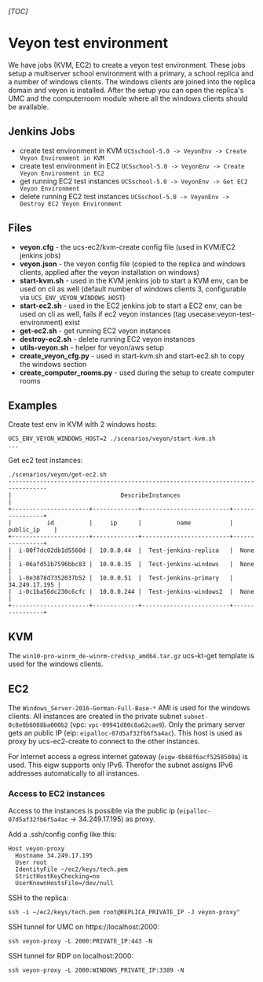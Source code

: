 _[TOC]_

# Veyon test environment

We have jobs (KVM, EC2) to create a veyon test environment. These jobs setup a
multiserver school environment with a primary, a school replica and a number
of windows clients. The windows clients are joined into the replica domain and
veyon is installed. After the setup you can open the replica's UMC and the
computerroom module where all the windows clients should be available.

## Jenkins Jobs

* create test environment in KVM `UCSschool-5.0 -> VeyonEnv -> Create Veyon Environment in KVM`
* create test environment in EC2 `UCSschool-5.0 -> VeyonEnv -> Create Veyon Environment in EC2`
* get running EC2 test instances `UCSschool-5.0 -> VeyonEnv -> Get EC2 Veyon Environment`
* delete running EC2 test instances `UCSschool-5.0 -> VeyonEnv -> Destroy EC2 Veyon Environment`

## Files
* **veyon.cfg** - the ucs-ec2/kvm-create config file (used in KVM/EC2 jenkins jobs)
* **veyon.json** - the veyon config file (copied to the replica and windows clients, applied after the veyon installation on windows)
* **start-kvm.sh** - used in the KVM jenkins job to start a KVM env, can be used on cli as well (default number of windows clients 3, configurable via `UCS_ENV_VEYON_WINDOWS_HOST`)
* **start-ec2.sh** - used in the EC2 jenkins job to start a EC2 env, can be used on cli as well, fails if ec2 veyon instances (tag usecase:veyon-test-environment) exist
* **get-ec2.sh** - get running EC2 veyon instances
* **destroy-ec2.sh** - delete running EC2 veyon instances
* **utils-veyon.sh** - helper for veyon/aws setup
* **create_veyon_cfg.py** - used in start-kvm.sh and start-ec2.sh to copy the windows section
* **create_computer_rooms.py** - used during the setup to create computer rooms

## Examples

Create test env in KVM with 2 windows hosts:
```
UCS_ENV_VEYON_WINDOWS_HOST=2 ./scenarios/veyon/start-kvm.sh
...
```
Get ec2 test instances:
```
./scenarios/veyon/get-ec2.sh
---------------------------------------------------------------------------------
|                               DescribeInstances                               |
+----------------------+-------------+-------------------------+----------------+
|          id          |     ip      |          name           |   public_ip    |
+----------------------+-------------+-------------------------+----------------+
|  i-00f7dc02db1d5560d |  10.0.0.44  |  Test-jenkins-replica   |  None          |
|  i-06afd51b7596bbc83 |  10.0.0.35  |  Test-jenkins-windows   |  None          |
|  i-0e3878d7352037b52 |  10.0.0.51  |  Test-jenkins-primary   |  34.249.17.195 |
|  i-0c1ba56dc230c6cfc |  10.0.0.244 |  Test-jenkins-windows2  |  None          |
+----------------------+-------------+-------------------------+----------------+

```

## KVM

The `win10-pro-winrm_de-winrm-credssp_amd64.tar.gz` ucs-kt-get template is
used for the windows clients.

## EC2

The `Windows_Server-2016-German-Full-Base-*` AMI is used for the windows
clients. All instances are created in the private subnet
`subnet-0c8e0b6088ba000b2` (vpc: `vpc-09941d80c8a62cae9`). Only the primary
server gets an public IP (eip: `eipalloc-07d5af32fb6f5a4ac`). This host is
used as proxy by ucs-ec2-create to connect to the other instances.

For internet access a egress internet gateway (`eigw-0b68f6acf5258500a`) is
used. This eigw supports only IPv6. Therefor the subnet assigns IPv6 addresses
automatically to all instances.

### Access to EC2 instances

Access to the instances is possible via the public ip
(`eipalloc-07d5af32fb6f5a4ac` -> 34.249.17.195) as proxy.

Add a .ssh/config config like this:
```
Host veyon-proxy
  Hostname 34.249.17.195
  User root
  IdentityFile ~/ec2/keys/tech.pem
  StrictHostKeyChecking=no
  UserKnownHostsFile=/dev/null
```

SSH to the replica:
```
ssh -i ~/ec2/keys/tech.pem root@REPLICA_PRIVATE_IP -J veyon-proxy"
```

SSH tunnel for UMC on https://localhost:2000:
```
ssh veyon-proxy -L 2000:PRIVATE_IP:443 -N
```

SSH tunnel for RDP on localhost:2000:
```
ssh veyon-proxy -L 2000:WINDOWS_PRIVATE_IP:3389 -N
```
